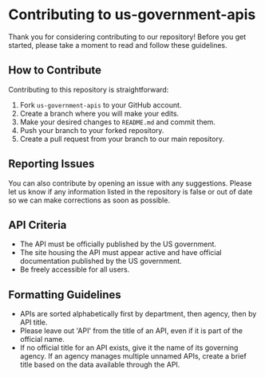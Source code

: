 # Contributing to us-government-apis

Thank you for considering contributing to our repository! Before you get started, please take a moment to read and follow these guidelines.

## How to Contribute

Contributing to this repository is straightforward:

1. Fork ``us-government-apis`` to your GitHub account.
2. Create a branch where you will make your edits.
3. Make your desired changes to ``README.md`` and commit them.
4. Push your branch to your forked repository.
5. Create a pull request from your branch to our main repository.

## Reporting Issues

You can also contribute by opening an issue with any suggestions. Please let us know if any information listed in the repository is false or out of date so we can make corrections as soon as possible.

## API Criteria

- The API must be officially published by the US government.
- The site housing the API must appear active and have official documentation published by the US government.
- Be freely accessible for all users.

## Formatting Guidelines

- APIs are sorted alphabetically first by department, then agency, then by API title.
- Please leave out 'API' from the title of an API, even if it is part of the official name.
- If no official title for an API exists, give it the name of its governing agency. If an agency manages multiple unnamed APIs, create a brief title based on the data available through the API.
